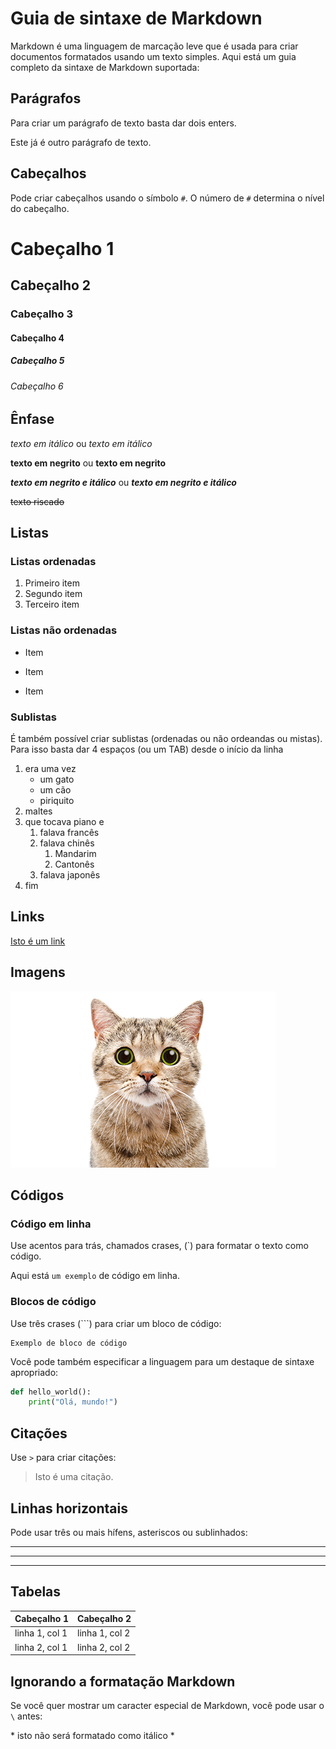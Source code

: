 # Guia de sintaxe de Markdown

Markdown é uma linguagem de marcação leve que é usada para criar documentos formatados usando um texto simples. Aqui está um guia completo da sintaxe de Markdown suportada:


## Parágrafos

Para criar um parágrafo de texto basta dar dois enters.

Este já é outro parágrafo de texto.



## Cabeçalhos

Pode criar cabeçalhos usando o símbolo `#`. O número de `#` determina o nível do cabeçalho.


# Cabeçalho 1

## Cabeçalho 2

### Cabeçalho 3

#### Cabeçalho 4

##### Cabeçalho 5

###### Cabeçalho 6


## Ênfase


*texto em itálico* ou _texto em itálico_

**texto em negrito** ou __texto em negrito__

**_texto em negrito e itálico_** ou *__texto em negrito e itálico__*

~~texto riscado~~



## Listas

### Listas ordenadas


1. Primeiro item
2. Segundo item
3. Terceiro item


### Listas não ordenadas


- Item
* Item
+ Item


### Sublistas

É também possível criar sublistas (ordenadas ou não ordeandas ou mistas).
Para isso basta dar 4 espaços (ou um TAB) desde o início da linha 


1. era uma vez
    - um gato
    - um cão
    - piriquito
2. maltes
3. que tocava piano e
    1. falava francês
    2. falava chinês
        1. Mandarim
        2. Cantonês
    3. falava japonês
4. fim



## Links


[Isto é um link](https://www.google.com)


## Imagens


![texto alt pode ser ignorado](conteudo/documento/gato.png "legenda da figura")




## Códigos

### Código em linha

Use acentos para trás, chamados crases, (`) para formatar o texto como código.

Aqui está `um exemplo` de código em linha.


### Blocos de código

Use três crases (```) para criar um bloco de código:

```
Exemplo de bloco de código
```

Você pode também especificar a linguagem para um destaque de sintaxe apropriado:

```python
def hello_world():
    print("Olá, mundo!")
```

## Citações

Use `>` para criar citações:


> Isto é uma citação.


## Linhas horizontais

Pode usar três ou mais hífens, asteriscos ou sublinhados:



---


***

___


## Tabelas


| Cabeçalho 1 | Cabeçalho 2 |
|-------------|-------------|
| linha 1, col 1 | linha 1, col 2 |
| linha 2, col 1 | linha 2, col 2 |


## Ignorando a formatação Markdown

Se você quer mostrar um caracter especial de Markdown, você pode usar o `\` antes:


\* isto não será formatado como itálico \*
